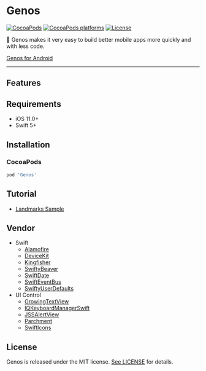 # Genos

[![CocoaPods](https://img.shields.io/cocoapods/v/Genos)](https://cocoapods.org/pods/Genos)
[![CocoaPods platforms](https://img.shields.io/cocoapods/p/Genos)](https://cocoapods.org/pods/Genos)
[![License](https://img.shields.io/cocoapods/l/Genos)](https://opensource.org/licenses/MIT)

👊 Genos makes it very easy to build better mobile apps more quickly and with less code.

[Genos for Android](https://github.com/nyssance/genos)

---

## Features

## Requirements

- iOS 11.0+
- Swift 5+

## Installation

### CocoaPods

```ruby
pod 'Genos'
```

## Tutorial

- [Landmarks Sample](https://github.com/nyssance/Landmarks)

## Vendor

- Swift
  - [Alamofire](https://github.com/Alamofire/Alamofire)
  - [DeviceKit](https://github.com/dennisweissmann/DeviceKit)
  - [Kingfisher](https://github.com/onevcat/Kingfisher)
  - [SwiftyBeaver](https://github.com/SwiftyBeaver/SwiftyBeaver)
  - [SwiftDate](https://github.com/malcommac/SwiftDate)
  - [SwiftEventBus](https://github.com/cesarferreira/SwiftEventBus)
  - [SwiftyUserDefaults](https://github.com/radex/SwiftyUserDefaults)
- UI Control
  - [GrowingTextView](https://github.com/KennethTsang/GrowingTextView)
  - [IQKeyboardManagerSwift](https://github.com/hackiftekhar/IQKeyboardManager)
  - [JSSAlertView](https://github.com/openstakes/JSSAlertView)
  - [Parchment](https://github.com/rechsteiner/Parchment)
  - [SwiftIcons](https://github.com/ranesr/SwiftIcons)

## License

Genos is released under the MIT license. [See LICENSE](https://github.com/nyssance/GenosSwift/blob/master/LICENSE) for details.
